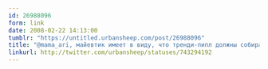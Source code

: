 ```yaml
---
id: 26988096
form: link
date: 2008-02-22 14:13:00
tumblr: "https://untitled.urbansheep.com/post/26988096"
title: "@mama_ari, майевтик имеет в виду, что тренди-пипл должны собираться с духом и рассказывать не только друг другу, но и в массы. И он прав. (743294192)"
linkurl: http://twitter.com/urbansheep/statuses/743294192
---
```


